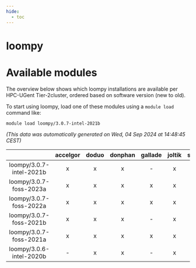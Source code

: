 ```yaml
---
hide:
  - toc
---
```


loompy
======

# Available modules


The overview below shows which loompy installations are available per HPC-UGent Tier-2cluster, ordered based on software version (new to old).

To start using loompy, load one of these modules using a `module load` command like:

```shell
module load loompy/3.0.7-intel-2021b
```

*(This data was automatically generated on Wed, 04 Sep 2024 at 14:48:45 CEST)*  

| |accelgor|doduo|donphan|gallade|joltik|shinx|skitty|
| :---: | :---: | :---: | :---: | :---: | :---: | :---: | :---: |
|loompy/3.0.7-intel-2021b|x|x|x|-|x|-|x|
|loompy/3.0.7-foss-2023a|x|x|x|x|x|x|x|
|loompy/3.0.7-foss-2022a|x|x|x|x|x|-|x|
|loompy/3.0.7-foss-2021b|x|x|x|-|x|-|x|
|loompy/3.0.7-foss-2021a|x|x|x|x|x|-|x|
|loompy/3.0.6-intel-2020b|-|x|x|-|x|-|x|
